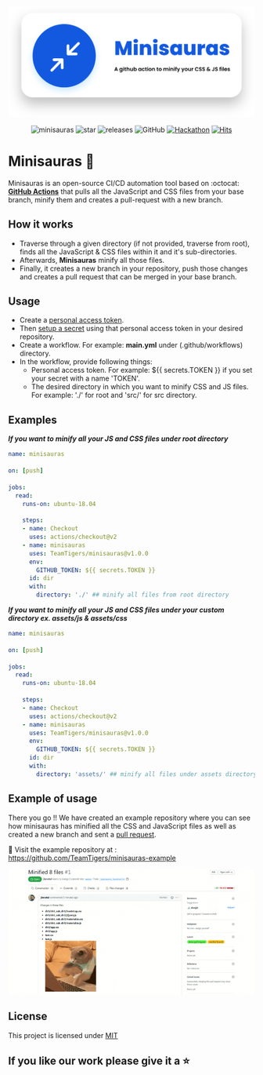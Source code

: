 <div align="center">

![banner](assets/icons/icon.svg)

![minisauras](https://img.shields.io/github/workflow/status/teamtigers/minisauras/minisauras?color=00c853&labelColor=212121&label=minisauras&logo=github&logoColor=ffffff)
![star](https://img.shields.io/github/stars/teamtigers/minisauras?color=536dfe&logo=github&labelColor=212121&logoColor=ffffff)
![releases](https://img.shields.io/github/v/release/teamtigers/minisauras?color=3d5afe&label=minisauras&labelColor=212121&logo=github%20actions&logoColor=ffffff)
![GitHub](https://img.shields.io/github/license/teamtigers/minisauras?color=00c853&labelColor=212121&logo=sprint&logoColor=ffffff)
[![Hackathon](https://img.shields.io/badge/%20-actions%20hackathon-black?color=14171A&labelColor=3f51b5&logo=dev.to&logoColor=ffffff)](https://dev.to/_shunjid/minisauras-a-github-action-to-minify-css-and-js-files-34b9)
[![Hits](https://hits.seeyoufarm.com/api/count/incr/badge.svg?url=https%3A%2F%2Fgithub.com%2Fteamtigers%2Fminisauras&count_bg=%23212121&title_bg=%23512da8&icon=buzzfeed.svg&icon_color=%23FFFFFF&title=vistited&edge_flat=false)](https://hits.seeyoufarm.com)

</div>



# Minisauras :tada:
Minisauras is an open-source CI/CD automation tool based on :octocat: [**GitHub Actions**](https://github.com/features/actions) that pulls all the JavaScript and CSS files from your base branch, minify them and creates a pull-request with a new branch. 

## How it works
- Traverse through a given directory (if not provided, traverse from root), finds all the JavaScript & CSS files within it and it's sub-directories. 
- Afterwards, **Minisauras** minify all those files.
- Finally, it creates a new branch in your repository, push those changes and creates a pull request that can be merged in your base branch.

## Usage
- Create a [personal access token](https://docs.github.com/en/github/authenticating-to-github/creating-a-personal-access-token).
- Then [setup a secret](https://docs.github.com/en/actions/configuring-and-managing-workflows/creating-and-storing-encrypted-secrets) using that personal access token in your desired repository.
- Create a workflow. For example: **main.yml** under (.github/workflows) directory.
- In the workflow, provide following things:
    * Personal access token. For example: ${{ secrets.TOKEN }} if you set your secret with a name 'TOKEN'.
    * The desired directory in which you want to minify CSS and JS files. For example: './' for root and 'src/' for src directory.

## Examples

_**If you want to minify all your JS and CSS files under root directory**_

```yml
name: minisauras

on: [push]

jobs:
  read:
    runs-on: ubuntu-18.04

    steps:
    - name: Checkout
      uses: actions/checkout@v2
    - name: minisauras
      uses: TeamTigers/minisauras@v1.0.0
      env:
        GITHUB_TOKEN: ${{ secrets.TOKEN }}
      id: dir
      with:
        directory: './' ## minify all files from root directory
```


_**If you want to minify all your JS and CSS files under your custom directory ex. assets/js & assets/css**_

```yml
name: minisauras

on: [push]

jobs:
  read:
    runs-on: ubuntu-18.04

    steps:
    - name: Checkout
      uses: actions/checkout@v2
    - name: minisauras
      uses: TeamTigers/minisauras@v1.0.0
      env:
        GITHUB_TOKEN: ${{ secrets.TOKEN }}
      id: dir
      with:
        directory: 'assets/' ## minify all files under assets directory
```

## Example of usage

There you go !! We have created an example repository where you can see how minisauras has minified all the CSS and JavaScript files as well as created a new branch and sent a [pull request](https://github.com/TeamTigers/minisauras-example/pull/1).

📌 Visit the example repository at : https://github.com/TeamTigers/minisauras-example


[![cat](assets/images/cat-pr.gif)](https://github.com/TeamTigers/minisauras-example/)

## License 
This project is licensed under [MIT](LICENSE)

## If you like our work please give it a :star:
